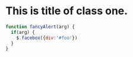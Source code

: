# This is title of class one.



```javascript
function fancyAlert(arg) {
  if(arg) {
    $.facebox({div:'#foo'})
  }
}
```
